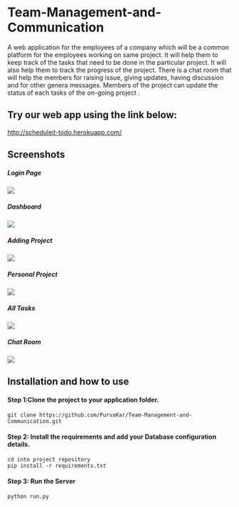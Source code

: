 # Team-Management-and-Communication
A web application for the employees of a company which will be a common platform for the employees working on same project. It will help them to keep track of the tasks that need to be done in the particular project. It will also help them to track the progress of the project. There is a chat room that will help the members for raising issue, giving updates, having discussion and for other genera messages. Members of the project can update the status of each tasks of the on-going project .

## Try our web app using the link below: 
http://scheduleit-todo.herokuapp.com/


## Screenshots
##### Login Page
<img src="https://github.com/PurvaKar/Team-Management-and-Communication/blob/master/Screenshots/Login.png">

##### Dashboard
<img src="https://github.com/PurvaKar/Team-Management-and-Communication/blob/master/Screenshots/DashBoard.png">

##### Adding Project
<img src="https://github.com/PurvaKar/Team-Management-and-Communication/blob/master/Screenshots/addProject.png">

##### Personal Project
<img src="https://github.com/PurvaKar/Team-Management-and-Communication/blob/master/Screenshots/individualProject.png">

##### All Tasks
<img src="https://github.com/PurvaKar/Team-Management-and-Communication/blob/master/Screenshots/allTasks.png">

##### Chat Room
<img src="https://github.com/PurvaKar/Team-Management-and-Communication/blob/master/Screenshots/chatRoom.png">


## Installation and how to use

#### Step 1:Clone the project to your application folder.

    git clone https://github.com/PurvaKar/Team-Management-and-Communication.git

#### Step 2: Install the requirements and add your Database configuration details.
  
    cd into project repository
    pip install -r requirements.txt
    
#### Step 3: Run the Server

    python run.py
    
